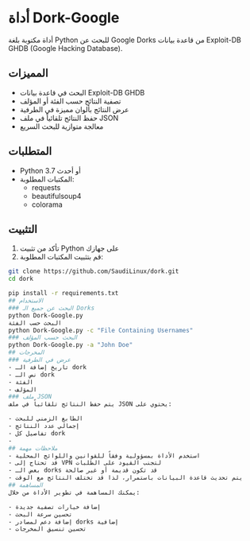 # أداة Dork-Google

أداة مكتوبة بلغة Python للبحث عن Google Dorks من قاعدة بيانات Exploit-DB GHDB (Google Hacking Database).

## المميزات

- البحث في قاعدة بيانات Exploit-DB GHDB
- تصفية النتائج حسب الفئة أو المؤلف
- عرض النتائج بألوان مميزة في الطرفية
- حفظ النتائج تلقائياً في ملف JSON
- معالجة متوازية للبحث السريع

## المتطلبات

- Python 3.7 أو أحدث
- المكتبات المطلوبة:
  - requests
  - beautifulsoup4
  - colorama

## التثبيت

1. تأكد من تثبيت Python على جهازك
2. قم بتثبيت المكتبات المطلوبة:
```bash
git clone https://github.com/SaudiLinux/dork.git
cd dork

pip install -r requirements.txt
## الاستخدام
### البحث عن جميع الـ Dorks
python Dork-Google.py                                                                                                      
البحث حسب الفئة
python Dork-Google.py -c "File Containing Usernames"
### البحث حسب المؤلف
python Dork-Google.py -a "John Doe"
## المخرجات
### عرض في الطرفية
- تاريخ إضافة الـ dork
- نص الـ dork
- الفئة
- المؤلف
### ملف JSON
يتم حفظ النتائج تلقائياً في ملف JSON يحتوي على:

- الطابع الزمني للبحث
- إجمالي عدد النتائج
- تفاصيل كل dork
- 
## ملاحظات مهمة
- استخدم الأداة بمسؤولية وفقاً للقوانين واللوائح المحلية
- قد تحتاج إلى VPN لتجنب القيود على الطلبات
- بعض الـ dorks قد تكون قديمة أو غير صالحة
- يتم تحديث قاعدة البيانات باستمرار، لذا قد تختلف النتائج مع الوقت
## المساهمة
يمكنك المساهمة في تطوير الأداة من خلال:

- إضافة خيارات تصفية جديدة
- تحسين سرعة البحث
- إضافة دعم لمصادر dorks إضافية
- تحسين تنسيق المخرجات
